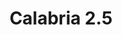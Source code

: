 ---
title: Calabria 2.5
date: 
draft: false

# descripcion
description : Argolla de plata cierre bisagra

materials: Plata 925

color: Plateado

dimensions: 2,5cm diam

code: 01-11-0492

type: "Aros"

categories: []

price: $2.290,00

price_eftvo: $1.950,00

# Images
# first image will be shown in the product page
images:
  # - image: "images/path_to_image"
  # La ubicacion de las imagenes es imagenes/Aros/Aros.Argollas/01-11-0492-calabria-2.5
  - image: "./images/aros/argollas/01-11-0492_a.JPG"
---